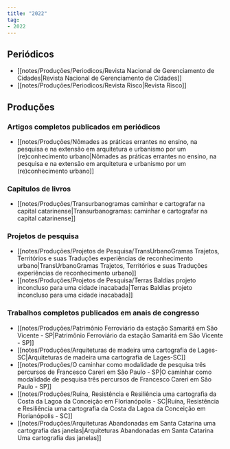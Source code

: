 ```yaml
---
title: "2022"
tag:
- 2022
---
```


## Periódicos
- [[notes/Produções/Periodicos/Revista Nacional de Gerenciamento de Cidades|Revista Nacional de Gerenciamento de Cidades]]
- [[notes/Produções/Periodicos/Revista Risco|Revista Risco]]


## Produções

### Artigos completos publicados em periódicos
- [[notes/Produções/Nômades as práticas errantes no ensino, na pesquisa e na extensão em arquitetura e urbanismo por um (re)conhecimento urbano|Nômades as práticas errantes no ensino, na pesquisa e na extensão em arquitetura e urbanismo por um (re)conhecimento urbano]]

### Capitulos de livros
- [[notes/Produções/Transurbanogramas caminhar e cartografar na capital catarinense|Transurbanogramas: caminhar e cartografar na capital catarinense]]


### Projetos de pesquisa
- [[notes/Produções/Projetos de Pesquisa/TransUrbanoGramas Trajetos, Territórios e suas Traduções experiências de reconhecimento urbano|TransUrbanoGramas Trajetos, Territórios e suas Traduções experiências de reconhecimento urbano]]
- [[notes/Produções/Projetos de Pesquisa/Terras Baldias projeto inconcluso para uma cidade inacabada|Terras Baldias projeto inconcluso para uma cidade inacabada]]

### Trabalhos completos publicados em anais de congresso
- [[notes/Produções/Patrimônio Ferroviário da estação Samaritá em São Vicente - SP|Patrimônio Ferroviário da estação Samaritá em São Vicente - SP]]
- [[notes/Produções/Arquiteturas de madeira uma cartografia de Lages-SC|Arquiteturas de madeira uma cartografia de Lages-SC]]
- [[notes/Produções/O caminhar como modalidade de pesquisa três percursos de Francesco Careri em São Paulo - SP|O caminhar como modalidade de pesquisa três percursos de Francesco Careri em São Paulo - SP]]
- [[notes/Produções/Ruína, Resistência e Resiliência uma cartografia da Costa da Lagoa da Conceição em Florianópolis - SC|Ruína, Resistência e Resiliência uma cartografia da Costa da Lagoa da Conceição em Florianópolis - SC]]
- [[notes/Produções/Arquiteturas Abandonadas em Santa Catarina uma cartografia das janelas|Arquiteturas Abandonadas em Santa Catarina Uma cartografia das janelas]]